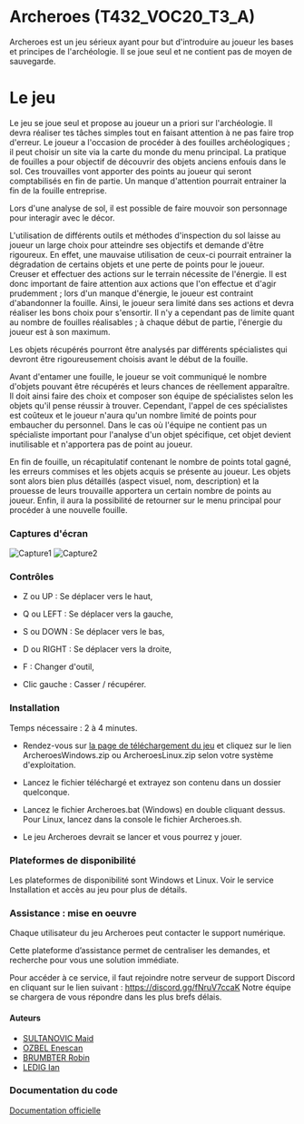 # Archeroes (T432_VOC20_T3_A)

Archeroes est un jeu sérieux ayant pour but d'introduire au joueur les bases et principes de l'archéologie.
Il se joue seul et ne contient pas de moyen de sauvegarde.


# Le jeu
Le jeu se joue seul et propose au joueur un a priori sur l'archéologie.
Il devra réaliser tes tâches simples tout en faisant attention à ne pas faire trop d'erreur.
Le joueur a l'occasion de procéder à des fouilles archéologiques ; il peut choisir un site via la carte du monde du menu principal.
La pratique de fouilles a pour objectif de découvrir des objets anciens enfouis dans le sol. Ces trouvailles vont apporter des points au joueur qui seront comptabilisés en fin de partie.
Un manque d'attention pourrait entrainer la fin de la fouille entreprise.

Lors d'une analyse de sol, il est possible de faire mouvoir son personnage pour interagir avec le décor.

L'utilisation de différents outils et méthodes d'inspection du sol laisse au joueur un large choix pour atteindre ses objectifs et demande d'être rigoureux.
En effet, une mauvaise utilisation de ceux-ci pourrait entrainer la dégradation de certains objets et une perte de points pour le joueur.
Creuser et effectuer des actions sur le terrain nécessite de l'énergie. Il est donc important de faire attention aux actions que l'on effectue et d'agir prudemment ; lors d'un manque d'énergie, le joueur est contraint d'abandonner la fouille.
Ainsi, le joueur sera limité dans ses actions et devra réaliser les bons choix pour s'ensortir.
Il n'y a cependant pas de limite quant au nombre de fouilles réalisables ; à chaque début de partie, l'énergie du joueur est à son maximum.

Les objets récupérés pourront être analysés par différents spécialistes qui devront être rigoureusement choisis avant le début de la fouille.

Avant d'entamer une fouille, le joueur se voit communiqué le nombre d'objets pouvant être récupérés et leurs chances de réellement apparaître. Il doit ainsi faire des choix et composer son équipe de spécialistes selon les objets qu'il pense réussir à trouver.
Cependant, l'appel de ces spécialistes est coûteux et le joueur n'aura qu'un nombre limité de points pour embaucher du personnel.
Dans le cas où l'équipe ne contient pas un spécialiste important pour l'analyse d'un objet spécifique, cet objet devient inutilisable et n'apportera pas de point au joueur.

En fin de fouille, un récapitulatif contenant le nombre de points total gagné, les erreurs commises et les objets acquis se présente au joueur. Les objets sont alors bien plus détaillés (aspect visuel, nom, description) et la prouesse de leurs trouvaille apportera un certain nombre de points au joueur.
Enfin, il aura la possibilité de retourner sur le menu principal pour procéder à une nouvelle fouille.

### Captures d'écran

![Capture1](https://cdn.discordapp.com/attachments/775347167128059905/786890749883056168/unknown.png)
![Capture2](https://cdn.discordapp.com/attachments/775347167128059905/786891905086521354/unknown.png)

### Contrôles

- Z ou UP : Se déplacer vers le haut,
- Q ou LEFT : Se déplacer vers la gauche,
- S ou DOWN : Se déplacer vers le bas,
- D ou RIGHT : Se déplacer vers la droite,
- F : Changer d'outil,

- Clic gauche : Casser / récupérer.


### Installation

Temps nécessaire : 2 à 4 minutes.

- Rendez-vous sur [la page de téléchargement du jeu](https://git.unistra.fr/l-ekip/t432_voc20_t3_a/-/releases/1.0) et cliquez sur 
le lien ArcheroesWindows.zip ou ArcheroesLinux.zip selon votre système d'exploitation.


- Lancez le fichier téléchargé et extrayez son contenu dans 
un dossier quelconque. 


- Lancez le fichier Archeroes.bat (Windows) en double cliquant dessus. Pour Linux, lancez dans la console le fichier Archeroes.sh.


- Le jeu Archeroes devrait se lancer et vous pourrez y jouer.


### Plateformes de disponibilité

Les plateformes de disponibilité sont Windows et Linux. 
Voir le service Installation et accès au jeu pour plus de détails.


### Assistance : mise en oeuvre

Chaque utilisateur du jeu Archeroes peut contacter le support numérique.

Cette plateforme d’assistance permet de centraliser les demandes,                                    et recherche pour vous une solution immédiate.

Pour accéder à ce service, il faut rejoindre notre serveur de support Discord en cliquant sur le lien suivant : https://discord.gg/fNruV7ccaK 
Notre équipe se chargera de vous répondre dans les plus brefs délais.


#### Auteurs

- [SULTANOVIC Maid](https://git.unistra.fr/msultanovic)
- [OZBEL Enescan](https://git.unistra.fr/eozbel)
- [BRUMBTER Robin](https://git.unistra.fr/rbrumbter)
- [LEDIG Ian](https://git.unistra.fr/iledig)


### Documentation du code

[Documentation officielle](https://enesxbx.github.io/index.html)